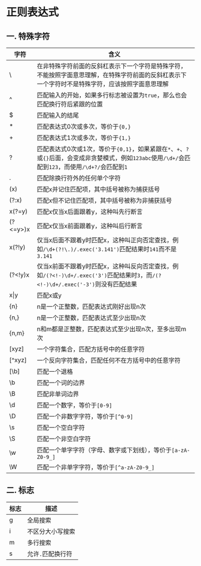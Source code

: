 # 正则表达式
## 一. 特殊字符
| 字符    | 含义    |
| ------- | ------- |
| \       | 在非特殊字符前面的反斜杠表示下一个字符是特殊字符，不能按照字面意思理解，在特殊字符前面的反斜杠表示下一个字符时不是特殊字符，应该按照字面意思理解 |
| ^       | 匹配输入的开始，如果多行标志被设置为`true`，那么也会匹配换行符后紧跟的位置 |
| $       | 匹配输入的结尾 |
| *       | 匹配表达式0次或多次，等价于`{0,}` |
| +       | 匹配表达式1次或多次，等价于`{1,}` |
| ?       | 匹配表达式0次或1次，等价于`{0,1}`，如果紧跟在`*`、`+`、`?`或`{}`后面，会变成非贪婪模式，例如`123abc`使用`/\d+/`会匹配到`123`，而使用`/\d+?/`会匹配到`1` |
| .       | 匹配除换行符外的任何单个字符 |
| (x)     | 匹配x并记住匹配项，其中括号被称为捕获括号 |
| (?:x)   | 匹配x但不记住匹配项，其中括号被称为非捕获括号 |
| x(?=y)  | 匹配x仅当x后面跟着y，这种叫先行断言 |
| (?<=y>)x | 匹配x仅当x前面跟着y，这种叫后行断言 |
| x(?!y)   | 仅当x后面不跟着y时匹配x，这种叫正向否定查找，例如`/\d+(?!\.)/.exec('3.141')`匹配结果时`141`而不是`3.141` |
| (?<!y)x | 仅当x前面不跟着y时匹配x，这种叫反向否定查找，例如`/(?<!-)\d+/.exec('3')`匹配结果时`3`，而`/(?<!-)\d+/.exec('-3')`则没有匹配结果 |
| x\|y | 匹配x或y |
| {n} | n是一个正整数，匹配表达式刚好出现n次 |
| {n,} | n是一个正整数，匹配表达式至少出现n次 |
| {n,m} | n和m都是正整数，匹配表达式至少出现n次，至多出现m次 |
| [xyz] | 一个字符集合，匹配方括号中的任意字符 |
| [^xyz] | 一个反向字符集合，匹配任何不在方括号中的任意字符 |
| [\b] | 匹配一个退格 |
| \b | 匹配一个词的边界 |
| \B | 匹配非单词边界 |
| \d | 匹配一个数字，等价于`[0-9]` |
| \D | 匹配一个非数字字符，等价于`[^0-9]` |
| \s | 匹配一个空白字符 |
| \S | 匹配一个非空白字符 |
| \w | 匹配一个单字字符（字母、数字或下划线），等价于`[a-zA-Z0-9_]` |
| \W | 匹配一个非单字字符，等价于`[^a-zA-Z0-9_]` |

## 二. 标志
| 标志 | 描述 |
| ----- | ----- |
| g | 全局搜索 |
| i | 不区分大小写搜索 |
| m | 多行搜索 |
| s | 允许`.`匹配换行符 |
